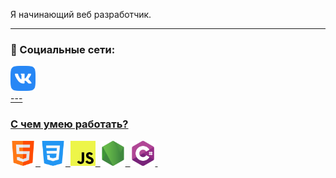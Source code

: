 Я начинающий веб разработчик.

---

### 🤝 Социальные сети:

 <div id="badges">
      <a href="https://vk.com/5eafear" target="_blank">
      <img src="https://github.com/5eafear/5eafear/blob/main/icon/vk.png" width="40" height="40" alt="VK Badge"/>
       </div>
 ---
 
### С чем умею работать?
  <div>
 <img src="https://github.com/5eafear/5eafear/blob/main/icon/html.png" title="html5" alt="html5" width="40" height="40"/>&nbsp
  <img src="https://github.com/5eafear/5eafear/blob/main/icon/css-3.png" title="css" alt="css" width="40" height="40"/>&nbsp
  <img src="https://github.com/5eafear/5eafear/blob/main/icon/js.png" title="javascript" alt="javascript" width="40" height="40"/>&nbsp
  <img src="https://github.com/5eafear/5eafear/blob/main/icon/node-js.png" title="nodejs" alt="nodejs" width="40" height="40"/>&nbsp
  <img src="https://github.com/5eafear/5eafear/blob/main/icon/c-sharp.png" title="C" alt="C" width="40" height="40"/>&nbsp;
  <!-- <img src="https://github.com/devicons/devicon/blob/master/icons/redux/redux-original.svg" title="redux" alt="redux" width="40" height="40"/>&nbsp; -->
</div>
  
